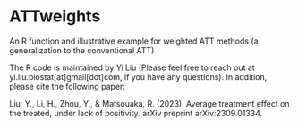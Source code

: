 # ATTweights
An R function and illustrative example for weighted ATT methods (a generalization to the conventional ATT)

The R code is maintained by Yi Liu (Please feel free to reach out at yi.liu.biostat[at]gmail[dot]com, if you have any questions). In addition, please cite the following paper:

Liu, Y., Li, H., Zhou, Y., & Matsouaka, R. (2023). Average treatment effect on the treated, under lack of positivity. arXiv preprint arXiv:2309.01334.

